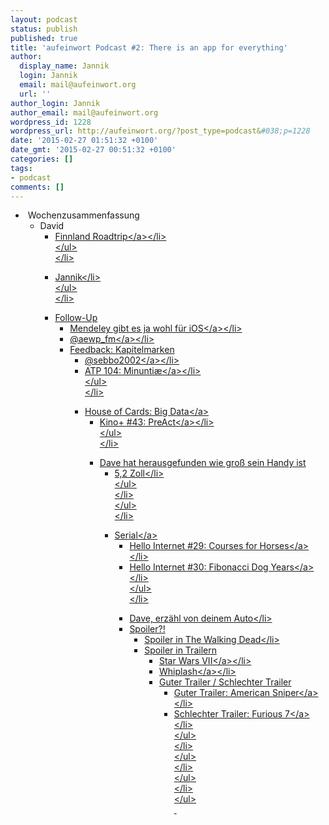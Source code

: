 ```yaml
---
layout: podcast
status: publish
published: true
title: 'aufeinwort Podcast #2: There is an app for everything'
author:
  display_name: Jannik
  login: Jannik
  email: mail@aufeinwort.org
  url: ''
author_login: Jannik
author_email: mail@aufeinwort.org
wordpress_id: 1228
wordpress_url: http://aufeinwort.org/?post_type=podcast&#038;p=1228
date: '2015-02-27 01:51:32 +0100'
date_gmt: '2015-02-27 00:51:32 +0100'
categories: []
tags:
- podcast
comments: []
---
```

<ul>
<li>&nbsp;Wochenzusammenfassung
<ul>
<li>David
<ul>
<li><a href="http:&#47;&#47;aufeinwort.org&#47;category&#47;finnland&#47;">Finnland Roadtrip<&#47;a><&#47;li><br />
<&#47;ul><br />
<&#47;li></p>
<li>Jannik<&#47;li><br />
<&#47;ul><br />
<&#47;li></p>
<li>Follow-Up
<ul>
<li><a href="https:&#47;&#47;itunes.apple.com&#47;gb&#47;app&#47;mendeley&#47;id380669300?mt=8">Mendeley gibt es ja wohl f&uuml;r iOS<&#47;a><&#47;li>
<li><a href="https:&#47;&#47;twitter.com&#47;aewp_fm">@aewp_fm<&#47;a><&#47;li>
<li>Feedback: Kapitelmarken
<ul>
<li><a href="https:&#47;&#47;twitter.com&#47;sebbo2002">@sebbo2002<&#47;a><&#47;li>
<li><a href="http:&#47;&#47;atp.fm&#47;episodes&#47;104">ATP 104: Minunti&aelig;<&#47;a><&#47;li><br />
<&#47;ul><br />
<&#47;li></p>
<li><a href="http:&#47;&#47;www.nytimes.com&#47;2013&#47;02&#47;25&#47;business&#47;media&#47;for-house-of-cards-using-big-data-to-guarantee-its-popularity.html?pagewanted=all&amp;_r=0">House of Cards: Big Data<&#47;a>
<ul>
<li><a href="http:&#47;&#47;youtu.be&#47;nlaBlreKr-4?t=10m2s">Kino+ #43: PreAct<&#47;a><&#47;li><br />
<&#47;ul><br />
<&#47;li></p>
<li>Dave hat herausgefunden wie gro&szlig; sein Handy ist
<ul>
<li>5,2 Zoll<&#47;li><br />
<&#47;ul><br />
<&#47;li><br />
<&#47;ul><br />
<&#47;li></p>
<li><a href="http:&#47;&#47;serialpodcast.org">Serial<&#47;a>
<ul>
<li><a href="http:&#47;&#47;www.hellointernet.fm&#47;podcast&#47;29">Hello Internet #29: Courses for Horses<&#47;a><&#47;li>
<li><a href="http:&#47;&#47;www.hellointernet.fm&#47;podcast&#47;30">Hello Internet #30: Fibonacci Dog Years<&#47;a><&#47;li><br />
<&#47;ul><br />
<&#47;li></p>
<li>Dave, erz&auml;hl von deinem Auto<&#47;li>
<li>Spoiler?!
<ul>
<li>Spoiler in The Walking Dead<&#47;li>
<li>Spoiler in Trailern
<ul>
<li><a href="https:&#47;&#47;www.youtube.com&#47;watch?v=OMOVFvcNfvE&amp;spfreload=10">Star Wars VII<&#47;a><&#47;li>
<li><a href="https:&#47;&#47;www.youtube.com&#47;watch?v=7d_jQycdQGo">Whiplash<&#47;a><&#47;li>
<li>Guter Trailer &#47; Schlechter Trailer
<ul>
<li>Guter Trailer: <a href="https:&#47;&#47;www.youtube.com&#47;watch?v=99k3u9ay1gs">American Sniper<&#47;a><&#47;li>
<li>Schlechter Trailer: <a href="https:&#47;&#47;www.youtube.com&#47;watch?v=Skpu5HaVkOc">Furious 7<&#47;a><&#47;li><br />
<&#47;ul><br />
<&#47;li><br />
<&#47;ul><br />
<&#47;li><br />
<&#47;ul><br />
<&#47;li><br />
<&#47;ul><br />
&nbsp;</p>
